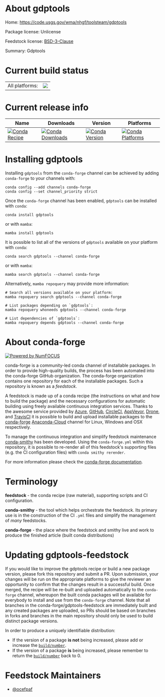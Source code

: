 About gdptools
==============

Home: https://code.usgs.gov/wma/nhgf/toolsteam/gdptools

Package license: Unlicense

Feedstock license: [BSD-3-Clause](https://github.com/conda-forge/gdptools-feedstock/blob/main/LICENSE.txt)

Summary: Gdptools

Current build status
====================


<table><tr><td>All platforms:</td>
    <td>
      <a href="https://dev.azure.com/conda-forge/feedstock-builds/_build/latest?definitionId=17168&branchName=main">
        <img src="https://dev.azure.com/conda-forge/feedstock-builds/_apis/build/status/gdptools-feedstock?branchName=main">
      </a>
    </td>
  </tr>
</table>

Current release info
====================

| Name | Downloads | Version | Platforms |
| --- | --- | --- | --- |
| [![Conda Recipe](https://img.shields.io/badge/recipe-gdptools-green.svg)](https://anaconda.org/conda-forge/gdptools) | [![Conda Downloads](https://img.shields.io/conda/dn/conda-forge/gdptools.svg)](https://anaconda.org/conda-forge/gdptools) | [![Conda Version](https://img.shields.io/conda/vn/conda-forge/gdptools.svg)](https://anaconda.org/conda-forge/gdptools) | [![Conda Platforms](https://img.shields.io/conda/pn/conda-forge/gdptools.svg)](https://anaconda.org/conda-forge/gdptools) |

Installing gdptools
===================

Installing `gdptools` from the `conda-forge` channel can be achieved by adding `conda-forge` to your channels with:

```
conda config --add channels conda-forge
conda config --set channel_priority strict
```

Once the `conda-forge` channel has been enabled, `gdptools` can be installed with `conda`:

```
conda install gdptools
```

or with `mamba`:

```
mamba install gdptools
```

It is possible to list all of the versions of `gdptools` available on your platform with `conda`:

```
conda search gdptools --channel conda-forge
```

or with `mamba`:

```
mamba search gdptools --channel conda-forge
```

Alternatively, `mamba repoquery` may provide more information:

```
# Search all versions available on your platform:
mamba repoquery search gdptools --channel conda-forge

# List packages depending on `gdptools`:
mamba repoquery whoneeds gdptools --channel conda-forge

# List dependencies of `gdptools`:
mamba repoquery depends gdptools --channel conda-forge
```


About conda-forge
=================

[![Powered by
NumFOCUS](https://img.shields.io/badge/powered%20by-NumFOCUS-orange.svg?style=flat&colorA=E1523D&colorB=007D8A)](https://numfocus.org)

conda-forge is a community-led conda channel of installable packages.
In order to provide high-quality builds, the process has been automated into the
conda-forge GitHub organization. The conda-forge organization contains one repository
for each of the installable packages. Such a repository is known as a *feedstock*.

A feedstock is made up of a conda recipe (the instructions on what and how to build
the package) and the necessary configurations for automatic building using freely
available continuous integration services. Thanks to the awesome service provided by
[Azure](https://azure.microsoft.com/en-us/services/devops/), [GitHub](https://github.com/),
[CircleCI](https://circleci.com/), [AppVeyor](https://www.appveyor.com/),
[Drone](https://cloud.drone.io/welcome), and [TravisCI](https://travis-ci.com/)
it is possible to build and upload installable packages to the
[conda-forge](https://anaconda.org/conda-forge) [Anaconda-Cloud](https://anaconda.org/)
channel for Linux, Windows and OSX respectively.

To manage the continuous integration and simplify feedstock maintenance
[conda-smithy](https://github.com/conda-forge/conda-smithy) has been developed.
Using the ``conda-forge.yml`` within this repository, it is possible to re-render all of
this feedstock's supporting files (e.g. the CI configuration files) with ``conda smithy rerender``.

For more information please check the [conda-forge documentation](https://conda-forge.org/docs/).

Terminology
===========

**feedstock** - the conda recipe (raw material), supporting scripts and CI configuration.

**conda-smithy** - the tool which helps orchestrate the feedstock.
                   Its primary use is in the construction of the CI ``.yml`` files
                   and simplify the management of *many* feedstocks.

**conda-forge** - the place where the feedstock and smithy live and work to
                  produce the finished article (built conda distributions)


Updating gdptools-feedstock
===========================

If you would like to improve the gdptools recipe or build a new
package version, please fork this repository and submit a PR. Upon submission,
your changes will be run on the appropriate platforms to give the reviewer an
opportunity to confirm that the changes result in a successful build. Once
merged, the recipe will be re-built and uploaded automatically to the
`conda-forge` channel, whereupon the built conda packages will be available for
everybody to install and use from the `conda-forge` channel.
Note that all branches in the conda-forge/gdptools-feedstock are
immediately built and any created packages are uploaded, so PRs should be based
on branches in forks and branches in the main repository should only be used to
build distinct package versions.

In order to produce a uniquely identifiable distribution:
 * If the version of a package **is not** being increased, please add or increase
   the [``build/number``](https://docs.conda.io/projects/conda-build/en/latest/resources/define-metadata.html#build-number-and-string).
 * If the version of a package **is** being increased, please remember to return
   the [``build/number``](https://docs.conda.io/projects/conda-build/en/latest/resources/define-metadata.html#build-number-and-string)
   back to 0.

Feedstock Maintainers
=====================

* [@ocefpaf](https://github.com/ocefpaf/)

